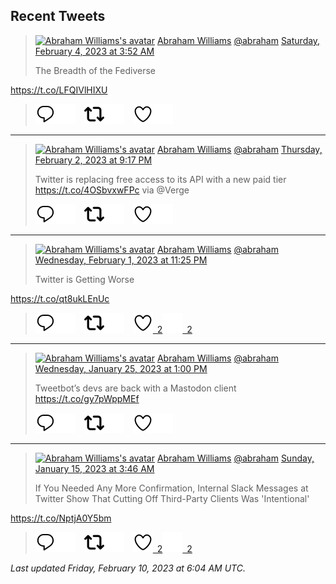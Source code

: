 ## Recent Tweets

> [![Abraham Williams's avatar](https://pbs.twimg.com/profile_images/897079141719195648/_mvh-QJH_mini.jpg)](https://twitter.com/abraham) [Abraham Williams](https://twitter.com/abraham) [@abraham](https://twitter.com/abraham) [Saturday, February 4, 2023 at 3:52 AM](https://twitter.com/abraham/status/1621718427349012486)
>
> The Breadth of the Fediverse

https://t.co/LFQIVlHIXU
>
> [![Reply](./images/reply_light.svg#gh-light-mode-only "Reply")](https://twitter.com/intent/tweet?in_reply_to=1621718427349012486#gh-light-mode-only)[![Reply](./images/reply.svg#gh-dark-mode-only "Reply")](https://twitter.com/intent/tweet?in_reply_to=1621718427349012486#gh-dark-mode-only)&emsp;[![Retweet](./images/retweet_light.svg#gh-light-mode-only "Retweet")](https://twitter.com/intent/retweet?tweet_id=1621718427349012486#gh-light-mode-only)[![Retweet](./images/retweet.svg#gh-dark-mode-only "Retweet")](https://twitter.com/intent/retweet?tweet_id=1621718427349012486#gh-dark-mode-only)&emsp;[![Like](./images/like_light.svg#gh-light-mode-only "Like")](https://twitter.com/intent/favorite?tweet_id=1621718427349012486#gh-light-mode-only)[![Like](./images/like.svg#gh-dark-mode-only "Like")](https://twitter.com/intent/favorite?tweet_id=1621718427349012486#gh-dark-mode-only)


---

> [![Abraham Williams's avatar](https://pbs.twimg.com/profile_images/897079141719195648/_mvh-QJH_mini.jpg)](https://twitter.com/abraham) [Abraham Williams](https://twitter.com/abraham) [@abraham](https://twitter.com/abraham) [Thursday, February 2, 2023 at 9:17 PM](https://twitter.com/abraham/status/1621256470170898433)
>
> Twitter is replacing free access to its API with a new paid tier https://t.co/4OSbvxwFPc via @Verge
>
> [![Reply](./images/reply_light.svg#gh-light-mode-only "Reply")](https://twitter.com/intent/tweet?in_reply_to=1621256470170898433#gh-light-mode-only)[![Reply](./images/reply.svg#gh-dark-mode-only "Reply")](https://twitter.com/intent/tweet?in_reply_to=1621256470170898433#gh-dark-mode-only)&emsp;[![Retweet](./images/retweet_light.svg#gh-light-mode-only "Retweet")](https://twitter.com/intent/retweet?tweet_id=1621256470170898433#gh-light-mode-only)[![Retweet](./images/retweet.svg#gh-dark-mode-only "Retweet")](https://twitter.com/intent/retweet?tweet_id=1621256470170898433#gh-dark-mode-only)&emsp;[![Like](./images/like_light.svg#gh-light-mode-only "Like")](https://twitter.com/intent/favorite?tweet_id=1621256470170898433#gh-light-mode-only)[![Like](./images/like.svg#gh-dark-mode-only "Like")](https://twitter.com/intent/favorite?tweet_id=1621256470170898433#gh-dark-mode-only)


---

> [![Abraham Williams's avatar](https://pbs.twimg.com/profile_images/897079141719195648/_mvh-QJH_mini.jpg)](https://twitter.com/abraham) [Abraham Williams](https://twitter.com/abraham) [@abraham](https://twitter.com/abraham) [Wednesday, February 1, 2023 at 11:25 PM](https://twitter.com/abraham/status/1620926376357543936)
>
> Twitter is Getting Worse

https://t.co/qt8ukLEnUc
>
> [![Reply](./images/reply_light.svg#gh-light-mode-only "Reply")](https://twitter.com/intent/tweet?in_reply_to=1620926376357543936#gh-light-mode-only)[![Reply](./images/reply.svg#gh-dark-mode-only "Reply")](https://twitter.com/intent/tweet?in_reply_to=1620926376357543936#gh-dark-mode-only)&emsp;[![Retweet](./images/retweet_light.svg#gh-light-mode-only "Retweet")](https://twitter.com/intent/retweet?tweet_id=1620926376357543936#gh-light-mode-only)[![Retweet](./images/retweet.svg#gh-dark-mode-only "Retweet")](https://twitter.com/intent/retweet?tweet_id=1620926376357543936#gh-dark-mode-only)&emsp;[![Like](./images/like_light.svg#gh-light-mode-only "Like")&ensp;2](https://twitter.com/intent/favorite?tweet_id=1620926376357543936#gh-light-mode-only)[![Like](./images/like.svg#gh-dark-mode-only "Like")&ensp;2](https://twitter.com/intent/favorite?tweet_id=1620926376357543936#gh-dark-mode-only)


---

> [![Abraham Williams's avatar](https://pbs.twimg.com/profile_images/897079141719195648/_mvh-QJH_mini.jpg)](https://twitter.com/abraham) [Abraham Williams](https://twitter.com/abraham) [@abraham](https://twitter.com/abraham) [Wednesday, January 25, 2023 at 1:00 PM](https://twitter.com/abraham/status/1618232419555086338)
>
> Tweetbot’s devs are back with a Mastodon client
https://t.co/gy7pWppMEf
>
> [![Reply](./images/reply_light.svg#gh-light-mode-only "Reply")](https://twitter.com/intent/tweet?in_reply_to=1618232419555086338#gh-light-mode-only)[![Reply](./images/reply.svg#gh-dark-mode-only "Reply")](https://twitter.com/intent/tweet?in_reply_to=1618232419555086338#gh-dark-mode-only)&emsp;[![Retweet](./images/retweet_light.svg#gh-light-mode-only "Retweet")](https://twitter.com/intent/retweet?tweet_id=1618232419555086338#gh-light-mode-only)[![Retweet](./images/retweet.svg#gh-dark-mode-only "Retweet")](https://twitter.com/intent/retweet?tweet_id=1618232419555086338#gh-dark-mode-only)&emsp;[![Like](./images/like_light.svg#gh-light-mode-only "Like")](https://twitter.com/intent/favorite?tweet_id=1618232419555086338#gh-light-mode-only)[![Like](./images/like.svg#gh-dark-mode-only "Like")](https://twitter.com/intent/favorite?tweet_id=1618232419555086338#gh-dark-mode-only)


---

> [![Abraham Williams's avatar](https://pbs.twimg.com/profile_images/897079141719195648/_mvh-QJH_mini.jpg)](https://twitter.com/abraham) [Abraham Williams](https://twitter.com/abraham) [@abraham](https://twitter.com/abraham) [Sunday, January 15, 2023 at 3:46 AM](https://twitter.com/abraham/status/1614469034950668290)
>
> If You Needed Any More Confirmation, Internal Slack Messages at Twitter Show That Cutting Off Third-Party Clients Was 'Intentional'

https://t.co/NptjA0Y5bm
>
> [![Reply](./images/reply_light.svg#gh-light-mode-only "Reply")](https://twitter.com/intent/tweet?in_reply_to=1614469034950668290#gh-light-mode-only)[![Reply](./images/reply.svg#gh-dark-mode-only "Reply")](https://twitter.com/intent/tweet?in_reply_to=1614469034950668290#gh-dark-mode-only)&emsp;[![Retweet](./images/retweet_light.svg#gh-light-mode-only "Retweet")](https://twitter.com/intent/retweet?tweet_id=1614469034950668290#gh-light-mode-only)[![Retweet](./images/retweet.svg#gh-dark-mode-only "Retweet")](https://twitter.com/intent/retweet?tweet_id=1614469034950668290#gh-dark-mode-only)&emsp;[![Like](./images/like_light.svg#gh-light-mode-only "Like")&ensp;2](https://twitter.com/intent/favorite?tweet_id=1614469034950668290#gh-light-mode-only)[![Like](./images/like.svg#gh-dark-mode-only "Like")&ensp;2](https://twitter.com/intent/favorite?tweet_id=1614469034950668290#gh-dark-mode-only)


_Last updated Friday, February 10, 2023 at 6:04 AM UTC._
